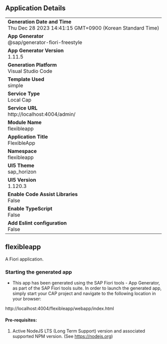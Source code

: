 ## Application Details
|               |
| ------------- |
|**Generation Date and Time**<br>Thu Dec 28 2023 14:41:15 GMT+0900 (Korean Standard Time)|
|**App Generator**<br>@sap/generator-fiori-freestyle|
|**App Generator Version**<br>1.11.5|
|**Generation Platform**<br>Visual Studio Code|
|**Template Used**<br>simple|
|**Service Type**<br>Local Cap|
|**Service URL**<br>http://localhost:4004/admin/
|**Module Name**<br>flexibleapp|
|**Application Title**<br>FlexibleApp|
|**Namespace**<br>flexibleapp|
|**UI5 Theme**<br>sap_horizon|
|**UI5 Version**<br>1.120.3|
|**Enable Code Assist Libraries**<br>False|
|**Enable TypeScript**<br>False|
|**Add Eslint configuration**<br>False|

## flexibleapp

A Fiori application.

### Starting the generated app

-   This app has been generated using the SAP Fiori tools - App Generator, as part of the SAP Fiori tools suite.  In order to launch the generated app, simply start your CAP project and navigate to the following location in your browser:

http://localhost:4004/flexibleapp/webapp/index.html

#### Pre-requisites:

1. Active NodeJS LTS (Long Term Support) version and associated supported NPM version.  (See https://nodejs.org)


